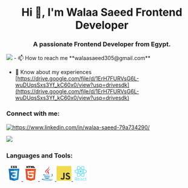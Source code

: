 <h1 align="center">Hi 👋, I'm Walaa Saeed Frontend Developer</h1>
<h3 align="center">A passionate Frontend Developer from Egypt.</h3>
<img src="https://user-images.githubusercontent.com/74038190/212750155-3ceddfbd-19d3-40a3-87af-8d329c8323c4.gif">
- 📫 How to reach me **walaasaeed305@gmail.com**

- 📄 Know about my experiences [https://drive.google.com/file/d/1ErH7FURVsG6L-wuDUqsSxs3Yf_kC60x0/view?usp=drivesdk](https://drive.google.com/file/d/1ErH7FURVsG6L-wuDUqsSxs3Yf_kC60x0/view?usp=drivesdk)

<h3 align="left">Connect with me:</h3>
<p align="left">
<a href="https://linkedin.com/in/https://www.linkedin.com/in/walaa-saeed-79a734290/" target="blank"><img align="center" src="https://raw.githubusercontent.com/rahuldkjain/github-profile-readme-generator/master/src/images/icons/Social/linked-in-alt.svg" alt="https://www.linkedin.com/in/walaa-saeed-79a734290/" height="30" width="40" /></a>
</p>
<img src="https://user-images.githubusercontent.com/74038190/219923809-b86dc415-a0c2-4a38-bc88-ad6cf06395a8.gif">
<h3 align="left">Languages and Tools:</h3>
<p align="left"> <a href="https://www.w3schools.com/css/" target="_blank" rel="noreferrer"> <img src="https://raw.githubusercontent.com/devicons/devicon/master/icons/css3/css3-original-wordmark.svg" alt="css3" width="40" height="40"/> </a> <a href="https://www.w3.org/html/" target="_blank" rel="noreferrer"> <img src="https://raw.githubusercontent.com/devicons/devicon/master/icons/html5/html5-original-wordmark.svg" alt="html5" width="40" height="40"/> </a> <a href="https://www.java.com" target="_blank" rel="noreferrer"> <img src="https://raw.githubusercontent.com/devicons/devicon/master/icons/java/java-original.svg" alt="java" width="40" height="40"/> </a> <a href="https://developer.mozilla.org/en-US/docs/Web/JavaScript" target="_blank" rel="noreferrer"> <img src="https://raw.githubusercontent.com/devicons/devicon/master/icons/javascript/javascript-original.svg" alt="javascript" width="40" height="40"/> </a> <a href="https://reactjs.org/" target="_blank" rel="noreferrer"> <img src="https://raw.githubusercontent.com/devicons/devicon/master/icons/react/react-original-wordmark.svg" alt="react" width="40" height="40"/> </a> </p>
